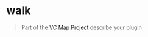 # walk
> Part of the [VC Map Project](https://github.com/virtualcitySYSTEMS/map-ui)
describe your plugin